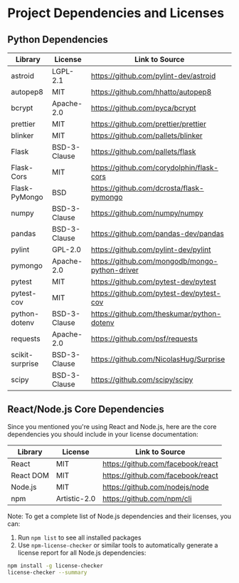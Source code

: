 # Project Dependencies and Licenses

## Python Dependencies

| Library         | License      | Link to Source                                 |
| --------------- | ------------ | ---------------------------------------------- |
| astroid         | LGPL-2.1     | https://github.com/pylint-dev/astroid          |
| autopep8        | MIT          | https://github.com/hhatto/autopep8             |
| bcrypt          | Apache-2.0   | https://github.com/pyca/bcrypt                 |
| prettier        | MIT          | https://github.com/prettier/prettier           |
| blinker         | MIT          | https://github.com/pallets/blinker             |
| Flask           | BSD-3-Clause | https://github.com/pallets/flask               |
| Flask-Cors      | MIT          | https://github.com/corydolphin/flask-cors      |
| Flask-PyMongo   | BSD          | https://github.com/dcrosta/flask-pymongo       |
| numpy           | BSD-3-Clause | https://github.com/numpy/numpy                 |
| pandas          | BSD-3-Clause | https://github.com/pandas-dev/pandas           |
| pylint          | GPL-2.0      | https://github.com/pylint-dev/pylint           |
| pymongo         | Apache-2.0   | https://github.com/mongodb/mongo-python-driver |
| pytest          | MIT          | https://github.com/pytest-dev/pytest           |
| pytest-cov      | MIT          | https://github.com/pytest-dev/pytest-cov       |
| python-dotenv   | BSD-3-Clause | https://github.com/theskumar/python-dotenv     |
| requests        | Apache-2.0   | https://github.com/psf/requests                |
| scikit-surprise | BSD-3-Clause | https://github.com/NicolasHug/Surprise         |
| scipy           | BSD-3-Clause | https://github.com/scipy/scipy                 |

## React/Node.js Core Dependencies

Since you mentioned you're using React and Node.js, here are the core dependencies you should include in your license documentation:

| Library   | License      | Link to Source                    |
| --------- | ------------ | --------------------------------- |
| React     | MIT          | https://github.com/facebook/react |
| React DOM | MIT          | https://github.com/facebook/react |
| Node.js   | MIT          | https://github.com/nodejs/node    |
| npm       | Artistic-2.0 | https://github.com/npm/cli        |

Note: To get a complete list of Node.js dependencies and their licenses, you can:

1. Run `npm list` to see all installed packages
2. Use `npm-license-checker` or similar tools to automatically generate a license report for all Node.js dependencies:

```bash
npm install -g license-checker
license-checker --summary
```
